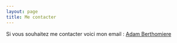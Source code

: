 ```yaml
---
layout: page
title: Me contacter
---
```


Si vous souhaitez me contacter voici mon email : <a href=berthomiereadam@gmail.com>Adam Berthomiere</a> 
